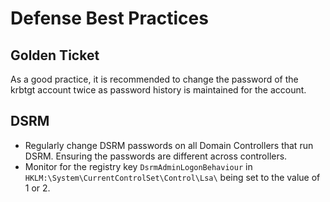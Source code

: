 # Defense  Best Practices

## Golden Ticket

As a good practice, it is recommended to change the password of the krbtgt account twice as password history is maintained for the account.





## DSRM

* Regularly change DSRM passwords on all Domain Controllers that run DSRM. Ensuring the passwords are different across controllers.
* Monitor for the registry key `DsrmAdminLogonBehaviour` in `HKLM:\System\CurrentControlSet\Control\Lsa\` being set to the value of 1 or 2.

